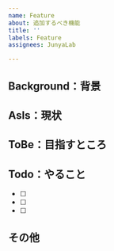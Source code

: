 ```yaml
---
name: Feature
about: 追加するべき機能
title: ''
labels: Feature
assignees: JunyaLab

---
```


## Background：背景

## AsIs：現状

## ToBe：目指すところ

## Todo：やること
- [ ] 
- [ ] 
- [ ] 

## その他
